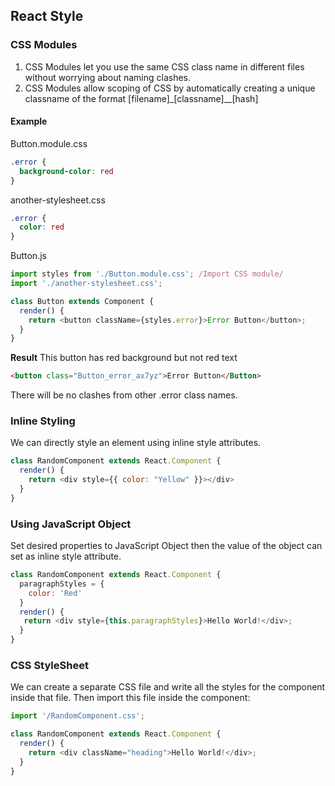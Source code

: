 ## React Style
### CSS Modules
1. CSS Modules let you use the same CSS class name in different files without worrying about naming clashes.
2. CSS Modules allow scoping of CSS by automatically creating a unique classname of the format
   [filename]\_[classname]\_\_[hash]

#### Example
Button.module.css
```css
.error {
  background-color: red
}
```

another-stylesheet.css
```css
.error {
  color: red
}
```

Button.js
```javascript
import styles from './Button.module.css'; /Import CSS module/
import './another-stylesheet.css';

class Button extends Component {
  render() {
    return <button className={styles.error}>Error Button</button>;
  }
}
```

**Result**
This button has red background but not red text
```html
<button class="Button_error_ax7yz">Error Button</Button>
```

There will be no clashes from other .error class names.

### Inline Styling
We can directly style an element using inline style attributes.
```javascript
class RandomComponent extends React.Component {
  render() {
    return <div style={{ color: "Yellow" }}></div>
  }
}
```

### Using JavaScript Object
Set desired properties to JavaScript Object then the value of the object can set as inline style attribute.
```javascript
class RandomComponent extends React.Component {
  paragraphStyles = {
    color: 'Red'
  }
  render() {
   return <div style={this.paragraphStyles}>Hello World!</div>;
  }
}
```

### CSS StyleSheet
We can create a separate CSS file and write all the styles for the component inside that file. Then import this file inside the component:

```javascript
import '/RandomComponent.css';

class RandomComponent extends React.Component {
  render() {
    return <div className="heading">Hello World!</div>;
  }
}
```